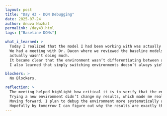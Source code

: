 ```yaml
---
layout: post  
title: "Day 43 - DQN Debugging"  
date: 2025-07-24
author: Anuva Nuzhat  
permalink: /day43.html  
tags: ["Baseline DQNs"]  

what_i_learned: >  
  Today I realized that the model I had been working with was actually a Double Dueling DQN, not just a Dueling DQN.  
  We had a meeting with Dr. Dacon where we reviewed the baseline models and identified some inconsistencies in how the environment was behaving before as it 
  actually wasn't doing much.  
  It became clear that the environment wasn’t differentiating between agents effectively, which likely explained the similar performance across all models.  
  I also learned that simply switching environments doesn’t always yield new insights unless the underlying structure or reward mechanism is meaningfully different.  

blockers: >  
  No Blockers.

reflection: >  
  The meeting helped highlight how critical it is to verify that the environment is functioning correctly before drawing conclusions from model results.  
  Trying a new environment didn’t change my results, which made me realize I need to dig deeper into how the environment processes actions and states.  
  Moving forward, I plan to debug the environment more systematically and ensure it’s responsive enough to reflect the learning differences between agents.
  Hopefully by tomorrow I can figure out why the results are exactly the same and fix this issue.
---
```

